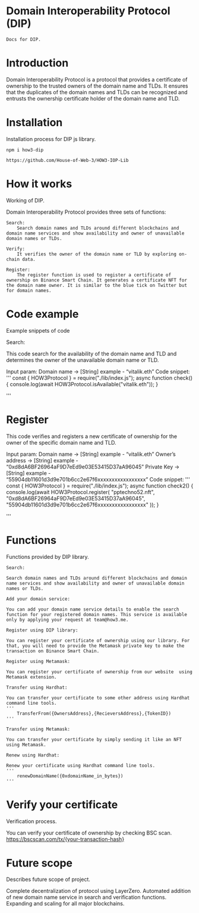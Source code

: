 # Domain Interoperability Protocol (DIP)
    Docs for DIP.
# Introduction
Domain Interoperability Protocol is a protocol that provides a certificate of ownership to the trusted owners of the domain name and TLDs. It ensures that the duplicates of the domain names and TLDs can be recognized and entrusts the ownership certificate holder of the domain name and TLD.

# Installation

Installation process for DIP js library.

    npm i how3-dip
    
    https://github.com/House-of-Web-3/HOW3-IOP-Lib

# How it works

Working of DIP.

Domain Interoperability Protocol provides three sets of functions:

    Search:
        Search domain names and TLDs around different blockchains and domain name services and show availability and owner of unavailable domain names or TLDs.

    Verify:
        It verifies the owner of the domain name or TLD by exploring on-chain data.
        
    Register:
        The register function is used to register a certificate of ownership on Binance Smart Chain. It generates a certificate NFT for the domain name owner. It is similar to the blue tick on Twitter but for domain names.

# Code example
Example snippets of code

Search:

This code search for the availability of the domain name and TLD and determines the owner of the unavailable domain name or TLD.

Input param:
Domain name -> [String] example - “vitalik.eth”
Code snippet:
'''
    const { HOW3Protocol } = require("./lib/index.js");
    async function check() {
           console.log(await HOW3Protocol.isAvailable("vitalik.eth"));
    }
    
 '''

# Register
This code verifies and registers a new certificate of ownership for the owner of the specific domain name and TLD.

Input param:
Domain name -> [String] example - “vitalik.eth”
Owner’s address -> [String] example - “0xd8dA6BF26964aF9D7eEd9e03E53415D37aA96045”
Private Key -> [String] example - “55904db11601d3d9e701b6cc2e67f6xxxxxxxxxxxxxxxxx”
Code snippet:
'''
    const { HOW3Protocol } = require("./lib/index.js");
    async function check2() {
         console.log(await HOW3Protocol.register(
                    "pptechno52.nft",
                    "0xd8dA6BF26964aF9D7eEd9e03E53415D37aA96045",
                    "55904db11601d3d9e701b6cc2e67f6xxxxxxxxxxxxxxxxx"
          ));
    }
    
 '''

# Functions

Functions provided by DIP library.

    Search:

    Search domain names and TLDs around different blockchains and domain name services and show availability and owner of unavailable domain names or TLDs.

    Add your domain service:

    You can add your domain name service details to enable the search function for your registered domain names. This service is available only by applying your request at team@how3.me.

    Register using DIP library:

    You can register your certificate of ownership using our library. For that, you will need to provide the Metamask private key to make the transaction on Binance Smart Chain.

    Register using Metamask:

    You can register your certificate of ownership from our website  using Metamask extension.

    Transfer using Hardhat:

    You can transfer your certificate to some other address using Hardhat command line tools. 
    '''
        TransferFrom({OwnersAddress},{RecieversAddress},{TokenID})
    '''

    Transfer using Metamask:

    You can transfer your certificate by simply sending it like an NFT using Metamask.

    Renew using Hardhat:

    Renew your certificate using Hardhat command line tools.
    '''
        renewDomainName({0xdomainName_in_bytes})
    '''

# Verify your certificate

Verification process.

You can verify your certificate of ownership by checking BSC scan.
https://bscscan.com/tx/{your-transaction-hash}

# Future scope

Describes future scope of project.

Complete decentralization of protocol using LayerZero.
Automated addition of new domain name service in search and verification functions.
Expanding and scaling for all major blockchains.

